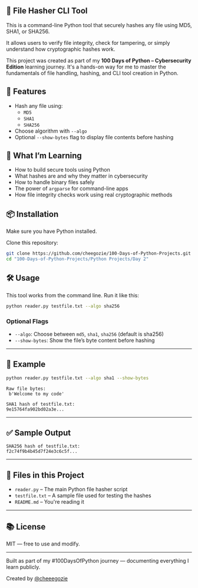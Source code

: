 ## 🔐 File Hasher CLI Tool

This is a command-line Python tool that securely hashes any file using MD5, SHA1, or SHA256.

It allows users to verify file integrity, check for tampering, or simply understand how cryptographic hashes work.

This project was created as part of my **100 Days of Python – Cybersecurity Edition** learning journey. It's a hands-on way for me to master the fundamentals of file handling, hashing, and CLI tool creation in Python.


## 🚀 Features

- Hash any file using:
  - `MD5`
  - `SHA1`
  - `SHA256`
- Choose algorithm with `--algo`
- Optional `--show-bytes` flag to display file contents before hashing


## 🧠 What I’m Learning

- How to build secure tools using Python
- What hashes are and why they matter in cybersecurity
- How to handle binary files safely
- The power of `argparse` for command-line apps
- How file integrity checks work using real cryptographic methods


## 📦 Installation

Make sure you have Python installed.

Clone this repository:

```bash
git clone https://github.com/cheegozie/100-Days-of-Python-Projects.git
cd "100-Days-of-Python-Projects/Python Projects/Day 2"
```

## 🛠️ Usage

This tool works from the command line. Run it like this:

```bash
python reader.py testfile.txt --algo sha256
```

### Optional Flags

- `--algo`: Choose between `md5`, `sha1`, `sha256` (default is sha256)
- `--show-bytes`: Show the file’s byte content before hashing

---

## 📸 Example

```bash
python reader.py testfile.txt --algo sha1 --show-bytes
```

```
Raw file bytes:
 b'Welcome to my code'

SHA1 hash of testfile.txt:
9e15764fa902bd02a3e...
```

---

## ✅ Sample Output

```
SHA256 hash of testfile.txt:
f2c74f9b4b45d7f24e3c6c5f...
```

---

## 🧪 Files in this Project

- `reader.py` – The main Python file hasher script
- `testfile.txt` – A sample file used for testing the hashes
- `README.md` – You're reading it

---

## 📚 License

MIT — free to use and modify.

---

Built as part of my #100DaysOfPython journey — documenting everything I learn publicly.

Created by [@cheeegozie](https://x.com/cheeegozie)
